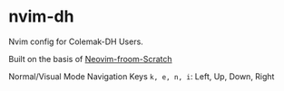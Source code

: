 # nvim-dh
Nvim config for Colemak-DH Users.

Built on the basis of [Neovim-froom-Scratch](https://github.com/LunarVim/Neovim-from-scratch)

Normal/Visual Mode Navigation Keys
```k, e, n, i```: Left, Up, Down, Right

